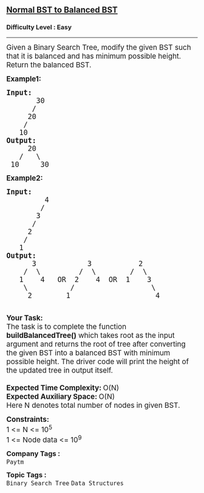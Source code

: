 <h2><a href="https://practice.geeksforgeeks.org/problems/normal-bst-to-balanced-bst/1?page=2&category[]=Binary%20Search%20Tree&sortBy=submissions">Normal BST to Balanced BST</a></h2><h3>Difficulty Level : Easy</h3><hr><div class="problems_problem_content__Xm_eO"><p><span style="font-size: 14pt;">Given a Binary Search Tree, modify the given BST such that it is balanced and has minimum possible height. Return the balanced BST.</span></p>
<p><span style="font-size: 14pt;"><strong>Example1:</strong></span></p>
<pre><span style="font-size: 14pt;"><strong>Input:</strong>
       30
      /
     20
    /
   10<br></span><span style="font-size: 14pt;"><strong>Output:</strong>
     20
   /   \
 10     30
</span></pre>
<p><span style="font-size: 14pt;"><strong>Example2:</strong></span></p>
<pre><span style="font-size: 14pt;"><strong>Input:</strong>
         4
        /
       3
      /
     2
    /
   1
<strong>Output:</strong>
      3            3           2
    /  \         /  \        /  \
   1    4   OR  2    4  OR  1    3   
    \          /                  \ <br>     2        1                    4</span></pre>
<p><span style="font-size: 14pt;"><strong><br>Your Task:</strong><br>The task is to complete the function <strong>buildBalancedTree()</strong> which takes root as the input argument and returns the root of tree after converting the given BST&nbsp;into a balanced BST with minimum possible height. The driver code will print the height of the updated tree in output itself. </span><br><span style="font-size: 14pt;">&nbsp;</span><br><span style="font-size: 14pt;"><strong>Expected Time Complexity:&nbsp;</strong>O(N)<br><strong>Expected Auxiliary Space: </strong>O(N)<br>Here N denotes total number of nodes in given BST.</span></p>
<p><span style="font-size: 14pt;"><strong>Constraints:</strong><br>1 &lt;= N &lt;= 10<sup>5</sup><br>1 &lt;= Node data &lt;= 10<sup>9</sup></span></p></div><p><span style=font-size:18px><strong>Company Tags : </strong><br><code>Paytm</code>&nbsp;<br><p><span style=font-size:18px><strong>Topic Tags : </strong><br><code>Binary Search Tree</code>&nbsp;<code>Data Structures</code>&nbsp;
